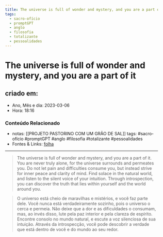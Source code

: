 ```yaml
---
title: The universe is full of wonder and mystery, and you are a part of it
tags:
  - sacro-ofício
  - promptGPT
  - anglo
  - filosofia
  - totalizante
  - pessoalidades
---
```

# The universe is full of wonder and mystery, and you are a part of it

## criado em: 
-  Ano, Mês e dia: 2023-03-06
- Hora: 18:16

### Conteúdo Relacionado
- notas: [[PROJETO PASTORINO COM UM GRÃO DE SAL]]
tags: #sacro-ofício #promptGPT #anglo #filosofia #totalizante #pessoalidades 
- Fontes & Links: [folha](https://www1.folha.uol.com.br/folha/livrariadafolha/825139-ha-cem-anos-nascia-carlos-torres-pastorino-autor-de-minutos-de-sabedoria.shtml)
---
>The universe is full of wonder and mystery, and you are a part of it. You are never truly alone, for the universe surrounds and permeates you. Do not let pain and difficulties consume you, but instead strive for inner peace and clarity of mind. Find solace in the natural world, and listen to the silent voice of your intuition. Through introspection, you can discover the truth that lies within yourself and the world around you.

>O universo está cheio de maravilhas e mistérios, e você faz parte dele. Você nunca está verdadeiramente sozinho, pois o universo o cerca e permeia. Não deixe que a dor e as dificuldades o consumam, mas, ao invés disso, lute pela paz interior e pela clareza de espírito. Encontre consolo no mundo natural, e escute a voz silenciosa de sua intuição. Através da introspecção, você pode descobrir a verdade que está dentro de você e do mundo ao seu redor.